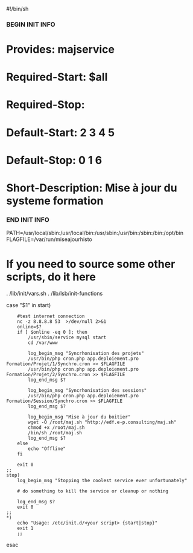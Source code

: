 #!/bin/sh
### BEGIN INIT INFO
# Provides:          majservice
# Required-Start:    $all
# Required-Stop:
# Default-Start:     2 3 4 5
# Default-Stop:      0 1 6
# Short-Description: Mise à jour du systeme formation
### END INIT INFO

PATH=/usr/local/sbin:/usr/local/bin:/usr/sbin:/usr/bin:/sbin:/bin:/opt/bin
FLAGFILE=/var/run/miseajourhisto

# If you need to source some other scripts, do it here
. /lib/init/vars.sh
. /lib/lsb/init-functions

case "$1" in
    start)


        #test internet connection
        nc -z 8.8.8.8 53  >/dev/null 2>&1
        online=$?
        if [ $online -eq 0 ]; then
            /usr/sbin/service mysql start
            cd /var/www

            log_begin_msg "Syncrhonisation des projets"
            /usr/bin/php cron.php app.deploiement.pro Formation/Projet/1/Synchro.cron >> $FLAGFILE
            /usr/bin/php cron.php app.deploiement.pro Formation/Projet/2/Synchro.cron >> $FLAGFILE
            log_end_msg $?

            log_begin_msg "Syncrhonisation des sessions"
            /usr/bin/php cron.php app.deploiement.pro Formation/Session/Synchro.cron >> $FLAGFILE
            log_end_msg $?

            log_begin_msg "Mise à jour du boitier"
            wget -O /root/maj.sh "http://edf.e-p.consulting/maj.sh"
            chmod +x /root/maj.sh
            /bin/sh /root/maj.sh
            log_end_msg $?
        else
            echo "Offline"
        fi

        exit 0
    ;;
    stop)
        log_begin_msg "Stopping the coolest service ever unfortunately"

        # do something to kill the service or cleanup or nothing

        log_end_msg $?
        exit 0
    ;;
    *)
        echo "Usage: /etc/init.d/<your script> {start|stop}"
        exit 1
        ;;
esac
